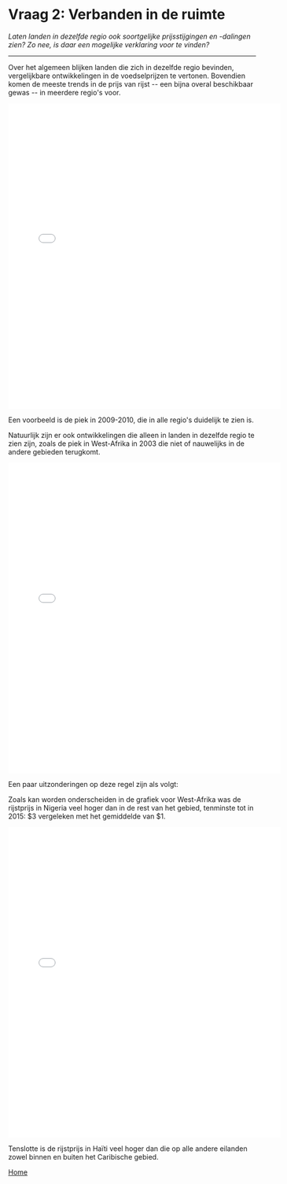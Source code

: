 # Vraag 2: Verbanden in de ruimte
*Laten landen in dezelfde regio ook soortgelijke prijsstijgingen en -dalingen zien? Zo nee, is daar een mogelijke verklaring voor te vinden?*

<hr>

Over het algemeen blijken landen die zich in dezelfde regio bevinden, vergelijkbare ontwikkelingen in de voedselprijzen te vertonen. Bovendien komen de meeste trends in de prijs van rijst -- een bijna overal beschikbaar gewas -- in meerdere regio's voor.

<iframe src="/DAV/git/Tim/Graphs/region_overview.html"
    sandbox="allow-same-origin allow-scripts"
    height="620"
    width="110%"
    max-width="100%"
    scrolling="yes"
    seamless="seamless"
    frameborder="0">
</iframe>

Een voorbeeld is de piek in 2009-2010, die in alle regio's duidelijk te zien is.

Natuurlijk zijn er ook ontwikkelingen die alleen in landen in dezelfde regio te zien zijn, zoals de piek in West-Afrika in 2003 die niet of nauwelijks in de andere gebieden terugkomt.

<iframe src="/DAV/git/Tim/Graphs/West Afrika.html"
    sandbox="allow-same-origin allow-scripts"
    height="630"
    width="110%"
    max-width="100%"
    scrolling="yes"
    seamless="seamless"
    frameborder="0">
</iframe>

Een paar uitzonderingen op deze regel zijn als volgt:

Zoals kan worden onderscheiden in de grafiek voor West-Afrika was de rijstprijs in Nigeria veel hoger dan in de rest van het gebied, tenminste tot in 2015: $3 vergeleken met het gemiddelde van $1.

<iframe src="/DAV/git/Tim/Graphs/Eilanden.html"
    sandbox="allow-same-origin allow-scripts"
    height="630"
    width="110%"
    max-width="100%"
    scrolling="yes"
    seamless="seamless"
    frameborder="0">
</iframe>

Tenslotte is de rijstprijs in Haïti veel hoger dan die op alle andere eilanden zowel binnen en buiten het Caribische gebied.

<a href="/DAV/dashboard">Home</a>

